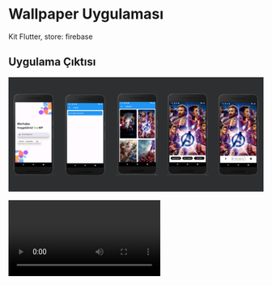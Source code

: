 # Wallpaper Uygulaması

Kit Flutter, store: firebase

## Uygulama Çıktısı

![Uygulama Görselleri!](/docs/screens.png "Uygulama Görselleri")


![](record_short.webm)